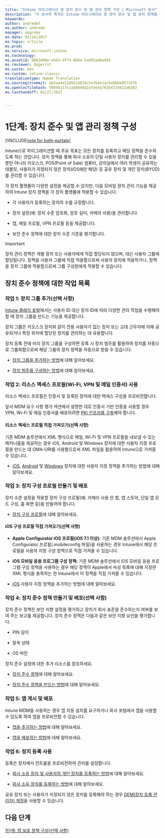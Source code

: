 ```yaml
---
title: "Intune 마이그레이션 중 장치 준수 및 앱 관리 정책 구성 | Microsoft 문서"
description: "이 문서의 목적은 Intune 마이그레이션 중 장치 준수 및 앱 관리 정책을 구성하는 데 필요한 단계를 제공하는 것입니다."
keywords: 
author: andredm7
ms.author: andredm
manager: angrobe
ms.date: 03/24/2017
ms.topic: article
ms.prod: 
ms.service: microsoft-intune
ms.technology: 
ms.assetid: 0062d08e-e5b3-4f73-8b64-5ad95adbe945
ms.reviewer: dagerrit
ms.suite: ems
ms.custom: intune-classic
translationtype: Human Translation
ms.sourcegitcommit: ab5aa4e12d951d818c5afb4e1ac5e866b05733fb
ms.openlocfilehash: 5904b117ccab9046d2afde4a761b4724431a6302
ms.lasthandoff: 03/27/2017


---
```


# <a name="phase-1-configure-device-compliance-and-app-management-policies"></a>1단계: 장치 준수 및 앱 관리 정책 구성

[!INCLUDE[note for both-portals](../includes/note-for-both-portals.md)]

Intune으로 마이그레이션할 때 주요 목표는 모든 장치를 등록하고 해당 정책을 준수하도록 하는 것입니다. 장치 정책을 통해 회사 소유의 단일 사용자 장치를 관리할 수 있을 뿐만 아니라 키오스크, POS(Point of Sale) 컴퓨터, 강의실에서 여러 학생이 공유하는 태블릿, 사용자가 지정되지 않은 장치(iOS에만 해당) 등 공유 장치 및 개인 장치(BYOD)를 관리할 수 있습니다.

각 장치 플랫폼이 다양한 설정을 제공할 수 있지만, 다음 모바일 장치 관리 기능을 제공하여 Intune 장치 정책을 각 장치 플랫폼에 적용할 수 있습니다.

-   각 사용자가 등록하는 장치의 수를 규정합니다.

-   장치 설정(예: 장치 수준 암호화, 암호 길이, 카메라 사용)을 관리합니다.

-   앱, 메일 프로필, VPN 프로필 등을 제공합니다.

-   보안 준수 정책에 대한 장치 수준 기준을 평가합니다.

> [!IMPORTANT]
> 장치 관리 정책은 개별 장치 또는 사용자에게 직접 할당되지 않으며, 대신 사용자 그룹에 할당됩니다. 정책을 사용자 그룹에 직접 적용함으로써 사용자 장치에 적용하거나, 정책을 장치 그룹에 적용함으로써 그룹 구성원에게 적용할 수 있습니다.

## <a name="task-list-for-device-compliance-policies"></a>장치 준수 정책에 대한 작업 목록

### <a name="task-1-add-device-groups-optional"></a>작업 1: 장치 그룹 추가(선택 사항)

[Intune 클래식 포털](https://manage.microsoft.com/)에서는 사용자 ID 대신 장치 ID에 따라 다양한 관리 작업을 수행해야 할 때 장치 그룹을 만드는 기능을 제공합니다.

장치 그룹은 키오스크 장치와 같이 전용 사용자가 없는 장치 또는 교대 근무자에 의해 공유되거나 특정 위치에 할당된 장치를 관리하는 데 유용합니다.

장치 등록 전에 미리 장치 그룹을 구성하면 등록 시 장치 범주를 활용하여 장치를 자동으로 그룹화함으로써 해당 그룹의 장치 정책을 자동으로 받을 수 있습니다.

-   [장치 그룹을 추가하는 방법](https://docs.microsoft.com/intune/get-started/start-with-a-paid-subscription-to-microsoft-intune-step-5)에 대해 알아보세요.

-   [장치 범주를 구성하는 방법](https://docs.microsoft.com/intune/deploy-use/categorize-devices-with-device-group-mapping-in-microsoft-intune)에 대해 알아보세요.

### <a name="task-2-use-resource-access-profiles-wi-fi-vpn-and-email-certificates"></a>작업 2: 리소스 액세스 프로필(Wi-Fi, VPN 및 메일 인증서) 사용

리소스 액세스 프로필은 인증서 및 등록된 장치에 대한 액세스 구성을 프로비전합니다.

앞서 MDM 요구 사항 평가 섹션에서 설명한 대로 인증서 기반 인증을 사용할 경우 VPN, Wi-Fi 및 메일 인증서를 배포하려면 [PKI 인프라를 구축](https://docs.microsoft.com/intune/deploy-use/secure-resource-access-with-certificate-profiles)해야 합니다.

#### <a name="direct-import-of-resource-access-profiles-optional"></a>리소스 액세스 프로필 직접 가져오기(선택 사항)

기존 MDM 솔루션에서 XML 형식으로 메일, Wi-Fi 및 VPN 프로필을 내보낼 수 있는 메커니즘을 제공하는 경우 iOS, Android 및 Windows 장치에 대한 사용자 지정 프로필을 만드는 데 OMA-URI를 사용함으로써 XML 파일을 활용하여 Intune으로 가져올 수 있습니다.

-   [iOS](https://docs.microsoft.com/intune/deploy-use/ios-policy-settings-in-microsoft-intune), [Android](https://docs.microsoft.com/intune/deploy-use/android-policy-settings-in-microsoft-intune) 및 [Windows](https://docs.microsoft.com/intune/deploy-use/windows-10-policy-settings-in-microsoft-intune) 장치에 대한 사용자 지정 정책을 추가하는 방법에 대해 알아보세요.

### <a name="task-3-create-and-deploy-device-configuration-profiles"></a>작업 3: 장치 구성 프로필 만들기 및 배포

장치 수준 설정을 적용할 장치 구성 프로필(예: 카메라 사용 안 함, 앱 스토어, 단일 앱 모드 구성, 홈 화면 등)을 만들어야 합니다.

- [장치 구성 프로필](https://docs.microsoft.com/intune-azure/configure-devices/how-to-create-device-profiles)에 대해 알아보세요.

####  <a name="direct-import-of-ios-configuration-profiles-optional"></a>iOS 구성 프로필 직접 가져오기(선택 사항)

-   **Apple Configurator iOS 프로필(iOS 7.1 이상):** 기존 MDM 솔루션에서 Apple Configurator 프로필(.mobileconfig 파일)을 사용하는 경우 Intune에서 해당 프로필을 사용자 지정 구성 정책으로 직접 가져올 수 있습니다.

-   **iOS 모바일 응용 프로그램 구성 정책:** 기존 MDM 솔루션에서 iOS 모바일 응용 프로그램 구성 정책을 사용하는 경우 해당 정책이 Apple에서 속성 목록에 대해 지정한 XML 형식을 충족하는 한 Intune에서 이 정책을 직접 가져올 수 있습니다.

- [iOS](https://docs.microsoft.com/intune/deploy-use/ios-policy-settings-in-microsoft-intune#custom-policy-settings) 사용자 지정 정책을 추가하는 방법에 대해 알아보세요.

### <a name="task-4-create-and-deploy-device-compliance-policies-optional"></a>작업 4: 장치 준수 정책 만들기 및 배포(선택 사항)

장치 준수 정책은 보안 지향 설정을 평가하고 장치가 회사 표준을 준수하는지 여부를 보여 주는 보고를 제공합니다. 장치 준수 정책은 다음과 같은 보안 지향 요인을 평가합니다.

-   PIN 길이

-   탈옥 상태

-   OS 버전

장치 준수 설정에 대한 추가 리소스를 참조하세요.

-   [장치 준수 정책](https://docs.microsoft.com/intune/deploy-use/introduction-to-device-compliance-policies-in-microsoft-intune)에 대해 알아보세요.

-   [장치 준수 정책을 만드는 방법](https://docs.microsoft.com/intune/deploy-use/create-a-device-compliance-policy-in-microsoft-intune)에 대해 알아보세요.

### <a name="task-5-publish-and-deploy-apps"></a>작업 5: 앱 게시 및 배포

Intune MDM을 사용하는 경우 앱 자동 설치를 요구하거나 회사 포털에서 앱을 사용할 수 있도록 하여 앱을 프로비전할 수 있습니다.

-   [앱을 추가하는 방법](https://docs.microsoft.com/intune/deploy-use/add-apps)에 대해 알아보세요.

-   [앱을 배포하는 방법](https://docs.microsoft.com/intune/deploy-use/deploy-apps)에 대해 알아보세요.

### <a name="task-6-enable-device-enrollment"></a>작업 6: 장치 등록 사용

등록은 장치에서 컨트롤을 프로비전하여 관리를 설정합니다.

-   [회사 소유 장치 및 사용자의 개인 장치를 등록하는 방법](https://docs.microsoft.com/intune/deploy-use/enroll-devices-in-microsoft-intune)에 대해 알아보세요.

-   [회사 소유 장치를 등록하는 방법](https://docs.microsoft.com/intune/deploy-use/manage-corporate-owned-devices)에 대해 알아보세요.

공유 장치 또는 사용자가 지정되지 않은 장치를 등록해야 하는 경우 [DEM(장치 등록 관리자) 계정](https://docs.microsoft.com/intune/deploy-use/enroll-corporate-owned-devices-with-the-device-enrollment-manager-in-microsoft-intune)을 사용할 수 있습니다.

## <a name="next-steps"></a>다음 단계 

[1단계: 앱 보호 정책 구성(선택 사항)](https://docs.microsoft.com/intune/plan-design/migration-phase1-configure-app-protection-policies)

